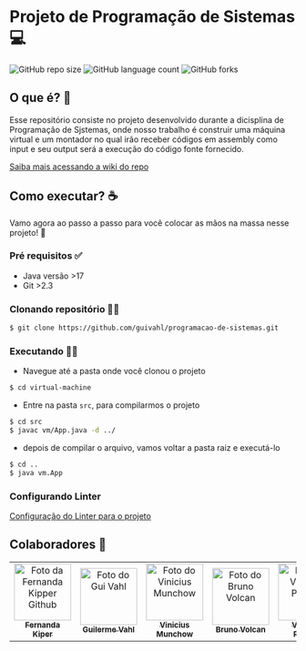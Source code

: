# Projeto de Programação de Sistemas 💻

![GitHub repo size](https://img.shields.io/github/repo-size/guivahl/programacao-de-sistemas?style=for-the-badge)
![GitHub language count](https://img.shields.io/github/languages/count/guivahl/programacao-de-sistemas?style=for-the-badge)
![GitHub forks](https://img.shields.io/github/forks/guivahl/programacao-de-sistemas?style=for-the-badge)

## O que é? 🤔
Esse repositório consiste no projeto desenvolvido durante a dicisplina de Programação de Sjstemas, onde nosso trabalho é construir uma máquina virtual e um montador no qual irão receber códigos em assembly como input e seu output será a execução do código fonte fornecido.

[Saiba mais acessando a wiki do repo](https://github.com/guivahl/programacao-de-sistemas/wiki)

## Como executar? ☕ 
Vamo agora ao passo a passo para você colocar as mãos na massa nesse projeto! 🤩

### Pré requisitos ✅

- Java versão >17
- Git >2.3

### Clonando repositório ✍🏼

```bash
$ git clone https://github.com/guivahl/programacao-de-sistemas.git
```

### Executando 👨‍💻

- Navegue até a pasta onde você clonou o projeto

```bash
$ cd virtual-machine  
```

- Entre na pasta `src`, para compilarmos o projeto

```bash
$ cd src
$ javac vm/App.java -d ../
```

- depois de compilar o arquivo, vamos voltar a pasta raiz e executá-lo 

```bash
$ cd ..
$ java vm.App  
```

### Configurando Linter
[Configuração do Linter para o projeto](https://github.com/guivahl/programacao-de-sistemas/wiki/Configura%C3%A7%C3%A3o-do-Linter)

## Colaboradores 🤝 

<table>
  <tr>
    <td align="center">
      <a href="#">
        <img src="https://avatars.githubusercontent.com/u/61896274?v=4" width="100px;" alt="Foto da Fernanda Kipper Github"/><br>
        <sub>
          <b>Fernanda Kiper</b>
        </sub>
      </a>
    </td>
    <td align="center">
      <a href="#">
        <img src="https://avatars.githubusercontent.com/u/35015195?v=4" width="100px;" alt="Foto do Gui Vahl"/><br>
        <sub>
          <b>Guilerme Vahl</b>
        </sub>
      </a>
    </td>
    <td align="center">
      <a href="#">
        <img src="https://avatars.githubusercontent.com/u/74988033?v=4" width="100px;" alt="Foto do Vinicius Munchow"/><br>
        <sub>
          <b>Vinicius Munchow</b>
        </sub>
      </a>
    </td>
    <td align="center">
      <a href="#">
        <img src="https://avatars.githubusercontent.com/u/58444261?v=4" width="100px;" alt="Foto do Bruno Volcan"/><br>
        <sub>
          <b>Bruno Volcan</b>
        </sub>
      </a>
    </td>
    <td align="center">
      <a href="#">
        <img src="https://avatars.githubusercontent.com/u/88754301?v=4" width="100px;" alt="Foto do Vinicius Perruzi"/><br>
        <sub>
          <b>Vinicius Perruzi</b>
        </sub>
      </a>
    </td>
    <td align="center">
      <a href="#">
        <img src="https://avatars.githubusercontent.com/u/64928556?v=4" width="100px;" alt="Foto do Afonso Cabreira"/><br>
        <sub>
          <b>Afonso Cabreira</b>
        </sub>
      </a>
    </td>
  </tr>
</table>
